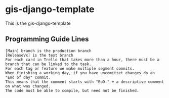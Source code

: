 # gis-django-template 
This is the gis-django-template

## Programming Guide Lines
    [Main] branch is the production branch
    [ReleaseVx] is the test branch
    For each card in Trello that takes more than a hour, there must be a branch that can be linked to the task.
    For each tag or feature we make multiple segment commits.
    When finishing a working day, if you have uncomittet changes do an "End of day" commit.
    This means that the comment starts with "EoD:" + a descriptive comment on what was changed.
    The code must be able to compile, but need not be finished.
